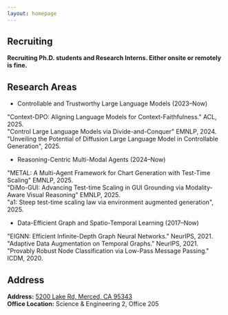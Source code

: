 ```yaml
---
layout: homepage
---
```


## Recruiting

**Recruiting Ph.D. students and Research Interns. Either onsite or remotely is fine.**<br>

## Research Areas

- Controllable and Trustworthy Large Language Models (2023–Now) 

"Context-DPO: Aligning Language Models for Context-Faithfulness." ACL, 2025.  
"Control Large Language Models via Divide-and-Conquer" EMNLP, 2024.  
"Unveiling the Potential of Diffusion Large Language Model in Controllable Generation", 2025.

- Reasoning-Centric Multi-Modal Agents (2024–Now)  

"METAL: A Multi-Agent Framework for Chart Generation with Test-Time Scaling" EMNLP, 2025.  
"DiMo-GUI: Advancing Test-time Scaling in GUI Grounding via Modality-Aware Visual Reasoning" EMNLP, 2025.  
"a1: Steep test-time scaling law via environment augmented generation", 2025.  

- Data-Efficient Graph and Spatio-Temporal Learning (2017–Now)  

"EIGNN: Efficient Infinite-Depth Graph Neural Networks." NeurIPS, 2021.  
"Adaptive Data Augmentation on Temporal Graphs." NeurIPS, 2021.  
"Provably Robust Node Classification via Low-Pass Message Passing." ICDM, 2020.  

## Address
**Address:** [5200 Lake Rd, Merced, CA 95343](https://g.co/kgs/4tVi9BQ)
<br>
**Office Location:**  Science & Engineering 2, Office 205